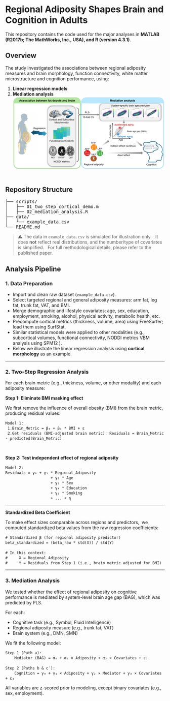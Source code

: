 
# Regional Adiposity Shapes Brain and Cognition in Adults   

This repository contains the code used for the major analyses in **MATLAB (R2017b; The MathWorks, Inc., USA), and R (version 4.3.1)**.    

## Overview

The study investigated the associations between regional adiposity measures and brain morphology, function connectivity, white matter microstructure and cognition performance, using:  
1. **Linear regression models**
2. **Mediation analysis**
![image](Workflow.png)  

## Repository Structure

<pre>
├── scripts/
│   ├── 01_two_step_cortical_demo.m      
│   ├── 02_mediation_analysis.R    
├── data/  
│   └── example_data.csv
└── README.md      
</pre>

> ⚠️ The data in `example_data.csv` is simulated for illustration only.    
> It does **not** reflect real distributions, and the number/type of covariates is simplified.    
> For full methodological details, please refer to the published paper.  



## Analysis Pipeline 

### 1. Data Preparation  
- Import and clean raw dataset (`example_data.csv`).
- Select targeted regional and general adiposity measures: arm fat, leg fat, trunk fat, VAT, and BMI.  
- Merge demographic and lifestyle covariates: age, sex, education, employment, smoking, alcohol, physical activity, metabolic health, etc.  
- Precompute cortical metrics (thickness, volume, area) using FreeSurfer; load them using SurfStat.
- Similar statistical models were applied to other modalities (e.g., subcortical volumes, functional connectivity, NODDI metrics VBM analysis using SPM12 ).    
- Below we illustrate the linear regression analysis using **cortical morphology** as an example.    

---

### 2. Two-Step Regression Analysis     

For each brain metric (e.g., thickness, volume, or other modality) and each adiposity measure:    

**Step 1: Eliminate BMI masking effect**    

We first remove the influence of overall obesity (BMI) from the brain metric, producing residual values:  

```
Model 1:    
 1.Brain_Metric = β₀ + β₁ * BMI + ε    
 2.Get residuals (BMI-adjusted brain metric): Residuals = Brain_Metric - predicted(Brain_Metric)  
```

<br>

**Step 2: Test independent effect of regional adiposity**   

```
Model 2:    
Residuals = γ₀ + γ₁ * Regional_Adiposity    
                    + γ₂ * Age  
                    + γ₃ * Sex  
                    + γ₄ * Education
                    + γ₅ * Smoking
                    + ... + η    
```
---

**Standardized Beta Coefficient**    

To make effect sizes comparable across regions and predictors,  
we computed standardized beta values from the raw regression coefficients:    

```
# Standardized β (for regional adiposity predictor)
beta_standardized = (beta_raw * std(X)) / std(Y)

# In this context:
#     X = Regional_Adiposity
#     Y = Residuals from Step 1 (i.e., brain metric adjusted for BMI)
```

---

### 3. Mediation Analysis     

We tested whether the effect of regional adiposity on cognitive performance is mediated by system-level brain age gap (BAG), which was predicted by PLS.  

For each:

- Cognitive task (e.g., Symbol, Fluid Intelligence)  
- Regional adiposity measure (e.g., trunk fat, VAT)  
- Brain system (e.g., DMN, SMN)
  
We fit the following model:  

```
Step 1 (Path a):
    Mediator (BAG) = α₀ + α₁ × Adiposity + α₂ × Covariates + ε₁  

Step 2 (Paths b & c′):
    Cognition = γ₀ + γ₁ × Adiposity + γ₂ × Mediator + γ₃ × Covariates + ε₂
```
All variables are z-scored prior to modeling, except binary covariates (e.g., sex, employment).  
